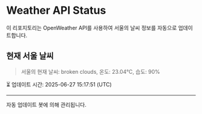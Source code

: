 
# Weather API Status

이 리포지토리는 OpenWeather API를 사용하여 서울의 날씨 정보를 자동으로 업데이트합니다.

## 현재 서울 날씨
> 서울의 현재 날씨: broken clouds, 온도: 23.04°C, 습도: 90%

⏳ 업데이트 시간: 2025-06-27 15:17:51 (UTC)

---
자동 업데이트 봇에 의해 관리됩니다.
